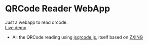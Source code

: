 # QRCode Reader WebApp
Just a webapp to read qrcode. \
[Live demo](https://mehmetmalli.com.tr/qr/)

- All the QRCode reading using [jsqrcode.js](https://github.com/LazarSoft/jsqrcode),
itself based on [ZXING](https://github.com/LazarSoft/jsqrcode)
